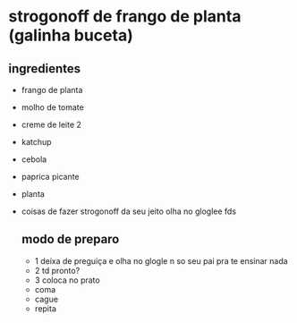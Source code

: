 # strogonoff de frango de planta (galinha buceta)

## ingredientes

- frango de planta

- molho de tomate

- creme de leite 2

- katchup

- cebola

- paprica picante

- planta

- coisas de fazer strogonoff da seu jeito olha no gloglee fds

  ## modo de preparo

  -  1 deixa de preguiça e olha no glogle n so seu pai pra te ensinar nada
  - 2 td pronto? 
  - 3 coloca no prato
  - coma
  - cague
  - repita